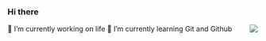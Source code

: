 ### Hi there 
<img src="giphy.gif" align=right>



  🔭 I’m currently working on life
  🌱 I’m currently learning Git and Github
